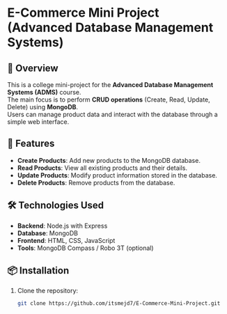 # E-Commerce Mini Project (Advanced Database Management Systems)

## 🛒 Overview
This is a college mini-project for the **Advanced Database Management Systems (ADMS)** course.  
The main focus is to perform **CRUD operations** (Create, Read, Update, Delete) using **MongoDB**.  
Users can manage product data and interact with the database through a simple web interface.

## 🚀 Features
- **Create Products**: Add new products to the MongoDB database.
- **Read Products**: View all existing products and their details.
- **Update Products**: Modify product information stored in the database.
- **Delete Products**: Remove products from the database.

## 🛠️ Technologies Used
- **Backend**: Node.js with Express
- **Database**: MongoDB
- **Frontend**: HTML, CSS, JavaScript
- **Tools**: MongoDB Compass / Robo 3T (optional)

## 📦 Installation
1. Clone the repository:
   ```bash
   git clone https://github.com/itsmejd7/E-Commerce-Mini-Project.git
